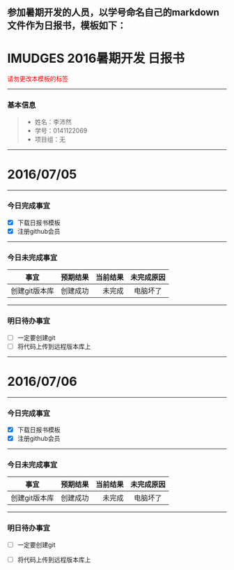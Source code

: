 参加暑期开发的人员，以学号命名自己的markdown文件作为日报书，模板如下：
-------
# IMUDGES 2016暑期开发 日报书
<span style="color:red">请勿更改本模板的标签</span>

-------


### 基本信息
> * 姓名：李沛然
> * 学号：0141122069
> * 项目组：无

-------


# 2016/07/05

-------

### 今日完成事宜
- [x]  下载日报书模板
- [x]  注册github会员

-----
### 今日未完成事宜


| 事宜     |预期结果| 当前结果  | 未完成原因   | 
| --------   | -----:  | -----:  | :----:  |
| 创建git版本库     | 创建成功    | 未完成   | 电脑坏了   | 


------
### 明日待办事宜
- [ ] 一定要创建git
- [ ] 将代码上传到远程版本库上

-------


# 2016/07/06

-------

### 今日完成事宜
- [x]  下载日报书模板
- [x]  注册github会员

-----
### 今日未完成事宜


| 事宜     |预期结果| 当前结果  | 未完成原因   | 
| --------   | -----:  | -----:  | :----:  |
| 创建git版本库     | 创建成功    | 未完成   | 电脑坏了   | 


------
### 明日待办事宜
- [ ] 一定要创建git
- [ ] 将代码上传到远程版本库上

